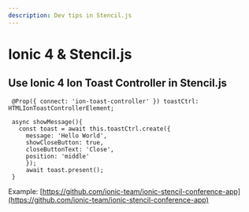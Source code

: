 ```yaml
---
description: Dev tips in Stencil.js
---
```


# Ionic 4 & Stencil.js

## Use Ionic 4 Ion Toast Controller in Stencil.js

```
 @Prop({ connect: 'ion-toast-controller' }) toastCtrl: HTMLIonToastControllerElement;
 
 async showMessage(){
   const toast = await this.toastCtrl.create({
     message: 'Hello World',
     showCloseButton: true,
     closeButtonText: 'Close',
     position: 'middle'
     });
     await toast.present();
 }
```

Example: [https://github.com/ionic-team/ionic-stencil-conference-app](https://github.com/ionic-team/ionic-stencil-conference-app)

